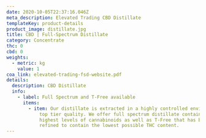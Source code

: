 ```yaml
---
date: 2020-10-05T22:37:16.046Z
meta_description: Elevated Trading CBD Distillate
templateKey: product-details
product_image: distillate.jpg
title: CBD | Full-Spectrum Distillate
category: Concentrate
thc: 0
cbd: 0
weights:
  - metric: kg
    value: 1
coa_link: elevated-trading-fsd-website.pdf
details:
  description: CBD Distillate
  info:
    - label: Full Spectrum and T-Free available
      items:
        - item: Our distillate is extracted in a highly controlled environment to ensure
            top tier quality. We offer full spectrum distillate containing the
            highest levels of cannabinoids as well as T-Free that has been
            refined to contain the lowest possible THC content.
---
```

